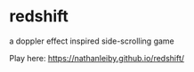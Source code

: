 # redshift
a doppler effect inspired side-scrolling game

Play here: https://nathanleiby.github.io/redshift/
